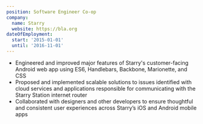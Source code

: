 ```yaml
---
position: Software Engineer Co-op
company:
  name: Starry
  website: https://bla.org
dateOfEmployment:
  start: '2015-01-01'
  until: '2016-11-01'
---
```


- Engineered and improved major features of Starry's customer-facing Android web app using ES6, Handlebars, Backbone, Marionette, and CSS
- Proposed and implemented scalable solutions to issues identified with cloud services and applications responsible for communicating with the Starry Station internet router
- Collaborated with designers and other developers to ensure thoughtful and consistent user experiences across Starry’s iOS and Android mobile apps
